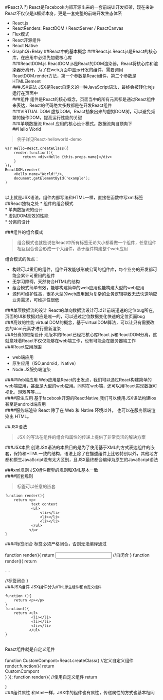 #React入门
React是Facebook内部开源出来的一套前端UI开发框架，现在来讲React不仅仅是js框架本身，更是一套完整的前端开发生态体系<br/>
* React.js
* ReactRenders: ReactDOM / ReactServer / ReactCanvas
* Flux模式
* React开源组件
* React Native
* GraphQi+Relay
##React中的基本概念
###React.js
React.js是React的核心库，在应用中必须先加载核心库<br/>
###ReactDOM.js
ReactDOM.js是React的DOM渲染器，React将核心库和渲染器分离开，为了在web页面中显示开发的组件，需要调用ReactDOM.render方法，第一个参数是React组件，第二个参数是HTMLElement<br/>
###JSX语法
JSX是React自定义的一种JavaScript语法，最终会被转化为js运行在页面中<br/>
###组件
组件是React的核心概念，页面当中的所有元素都是通过React组件来表达，React的代码绝大多数都是在开发React组件<br/>
###VIRTUAL DOM
虚拟DOM，React抽象出来的虚拟DOM树，可以避免频繁的操作DOM，提高运行性能的关键<br/>
###单项数据流
React 应用的核心设计模式，数据流向自顶向下<br/>
##Hello World
>例子详见React-helloworld-demo<br/>

    var Hello=React.createClass({
        render:function(){
            return <div>Hello {this.props.name}</div>
        }
    });
    ReactDOM.render(
        <Hello name="World!"/>,
        document.getElementById('example');
    )
<br/>
以上就是JSX语法，组件内部写法和HTML一样，直接在函数中写xml标签
##React独特之处
* 组件的组合模式<br/>
* 单向数据流的设计<br/>
* 虚拟DOM高效的性能<br/>
* 分离的设计<br/>

###组件的组合模式
>组合模式也就是说在React中所有标签无论大小都看做一个组件，任意组件相互组合也会形成一个大组件，基于组件构建整个web应用

组合模式的优点：<br/>
* 构建可以重用的组件，组件开发能够形成公司的组件库，每个业务的开发都可能会累计可重用的组件<br/>
* 无学习障碍，天然符合HTML的结构<br/>
* 组合模式简单有效，能够构建简单的web应用也能构建大型的web应用<br/>
* 源码可维护性高，很多大型的web应用因为复杂的业务逻辑导致无法快速响应业务需求，可维护性很低<br/>

###单项数据流的设计
React的单向数据流设计可以让前端迅速的定位bug所在，页面的UI和数据对应是唯一的，可以通过定位数据变化快速的定位页面bug<br/>
###高效的性能
virtual DOM的概念，基于virtualDOM算法，可以让只有需要改变的dom元素才进行重新渲染<br/>
###分离的框架设计
现版本的React已经把核心库React.js和ReactDOM分离，这就意味着React不仅仅能够在web端工作，也有可能会在服务器端工作<br/>
###React应用范围
* web端应用
* 原生应用（ISO,android，Native）
* Node JS服务端渲染<br/>

####Web端应用
Web应用是React的出发点，我们可以通过React构建简单的web端应用，甚至是大型的web应用。同时在web端，还可以用React实现数据可视化，游戏等等。。。<br/>
####原生应用
基于facebook开源的ReactNative,我们可以使用JSX语法构建ios甚至是android端应用<br/>
####服务端渲染
React 除了在 Web 和 Native 环境以外， 也可以在服务器端渲染出 HTML。<br/>

##JSX语法
>JSX 的写法在组件的组合和属性的传递上提供了非常灵活的解决方案

###JSX本质
创建JSX语法的本质目的是为了使用基于XML的方式表达组件的嵌套，保持和HTML一致的结构，语法上除了在描述组件上比较特别以外，其他地方都和原生JavaScript没有太大区别，且JSX最终都会编译为原生的JavaScript语法<br/>

###xml规则
JSX组件嵌套的规则和XML基本一致<br/>
####嵌套规则
>标签可以任意的嵌套

    function render(){
        return <p>
                text context
                <ul>
                    <li></li>
                    <li></li>
                    <li></li>
                </ul>
               </p>
    }

####标签闭合
标签必须严格闭合，否则无法编译通过<br/>
<br/>
    function render(){
        return <input type="text"/>     //自闭合
    }
    function render(){
        return <p>....</p>              //标签闭合
    }
<br/>
###JSX组件
JSX组件分为`HTML原生组件`和`自定义组件`<br/>

    function (){
        return <p></p>
    }
    function(){
        return <ul>
                <li></li>
                <li></li>
                <li></li>
               </ul>
    }

<br/>
React组件就是自定义组件<br/>
<br/>
    function CustomCompont=React.createClass({          //定义自定义组件
        render:function(){
            return <div>CustomCompont</div>
        }
    });
    function render(){                              //使用自定义组件
        return <p><CustomCompont/></p>
    }
<br/>    
###组件属性
和html一样，JSX中的组件也有属性，传递属性的方式也基本相同<br/>
